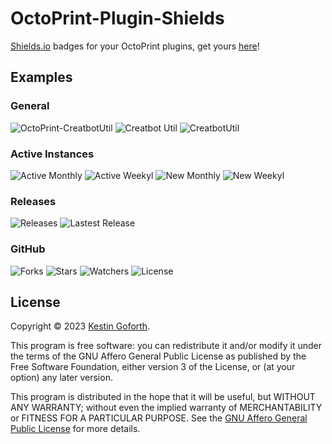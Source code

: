 # OctoPrint-Plugin-Shields

[Shields.io](https://shields.io) badges for your OctoPrint plugins, get yours [here](https://kforth.github.io/OctoPrint-Plugin-Shields)!

## Examples

### General
![OctoPrint-CreatbotUtil](https://img.shields.io/badge/OctoPrint--CreatbotUtil-white?logo=OctoPrint)
![Creatbot Util](https://img.shields.io/badge/Creatbot_Util-white?logo=OctoPrint)
![CreatbotUtil](https://img.shields.io/badge/CreatbotUtil-white?logo=OctoPrint)

### Active Instances
![Active Monthly](https://img.shields.io/badge/dynamic/json?color=brightgreen&label=Active%20Monthly&query=%24[%3F(%40.id%3D%3D%22CreatbotUtil%22)].stats.instances_month&url=https%3A%2F%2Fplugins.octoprint.org%2Fplugins.json&logo=OctoPrint&labelColor=white&style=flat)
![Active Weekyl](https://img.shields.io/badge/dynamic/json?color=brightgreen&label=Active%20Weekly&query=%24[%3F(%40.id%3D%3D%22CreatbotUtil%22)].stats.instances_week&url=https%3A%2F%2Fplugins.octoprint.org%2Fplugins.json&logo=OctoPrint&labelColor=white&style=flat)
![New Monthly](https://img.shields.io/badge/dynamic/json?color=brightgreen&label=New%20Monthly&query=%24[%3F(%40.id%3D%3D%22CreatbotUtil%22)].stats.install_events_month&url=https%3A%2F%2Fplugins.octoprint.org%2Fplugins.json&logo=OctoPrint&labelColor=white&style=flat)
![New Weekyl](https://img.shields.io/badge/dynamic/json?color=brightgreen&label=New%20Weekly&query=%24[%3F(%40.id%3D%3D%22CreatbotUtil%22)].stats.install_events_week&url=https%3A%2F%2Fplugins.octoprint.org%2Fplugins.json&logo=OctoPrint&labelColor=white&style=flat)

### Releases
![Releases](https://img.shields.io/badge/dynamic/json?color=brightgreen&label=Releases&query=%24%5B%3F%28%40.id%3D%3D%22CreatbotUtil%22%29%5D.github.releases&url=https%3A%2F%2Fplugins.octoprint.org%2Fplugins.json&logo=OctoPrint&labelColor=white&style=flat)
![Lastest Release](https://img.shields.io/badge/dynamic/json?color=brightgreen&label=Latest%20Release&query=%24%5B%3F%28%40.id%3D%3D%22CreatbotUtil%22%29%5D.github.latest_release.tag&url=https%3A%2F%2Fplugins.octoprint.org%2Fplugins.json&logo=OctoPrint&labelColor=white&style=flat)

### GitHub
![Forks](https://img.shields.io/github/forks/kforth/OctoPrint-CreatbotUtil?label=Forks&logo=GitHub&logoColor=black&labelColor=white&color=blue)
![Stars](https://img.shields.io/github/stars/kforth/OctoPrint-CreatbotUtil?label=Stars&logo=GitHub&logoColor=black&labelColor=white&color=blue)
![Watchers](https://img.shields.io/github/watchers/kforth/OctoPrint-CreatbotUtil?label=Watchers&logo=GitHub&logoColor=black&labelColor=white&color=blue)
![License](https://img.shields.io/github/license/kforth/OctoPrint-CreatbotUtil?labelColor=white&color=blue)

## License

Copyright © 2023 [Kestin Goforth](https://github.com/kforth/).

This program is free software: you can redistribute it and/or modify it under the terms of the GNU Affero General Public License as published by the Free Software Foundation, either version 3 of the License, or (at your option) any later version.

This program is distributed in the hope that it will be useful, but WITHOUT ANY WARRANTY; without even the implied warranty of MERCHANTABILITY or FITNESS FOR A PARTICULAR PURPOSE.  See the [GNU Affero General Public License](https://www.gnu.org/licenses/agpl-3.0.en.html) for more details.